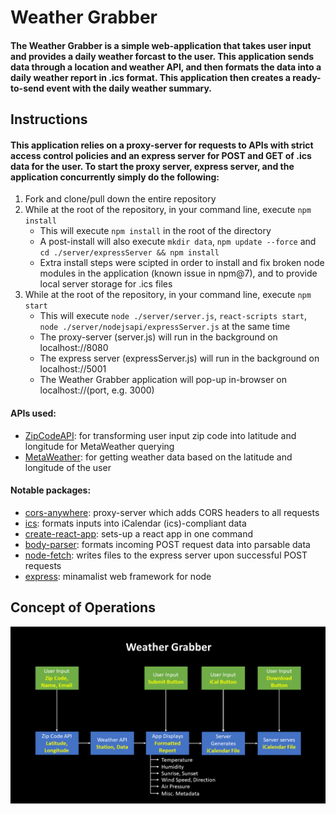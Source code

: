# Weather Grabber

#### The Weather Grabber is a simple web-application that takes user input and provides a daily weather forcast to the user. This application sends data through a location and weather API, and then formats the data into a daily weather report in .ics format. This application then creates a ready-to-send event with the daily weather summary.

## Instructions

#### This application relies on a proxy-server for requests to APIs with strict access control policies and an express server for POST and GET of .ics data for the user. To start the proxy server, express server, and the application concurrently simply do the following:
1. Fork and clone/pull down the entire repository
2. While at the root of the repository, in your command line, execute ```npm install```
    - This will execute ```npm install``` in the root of the directory
    - A post-install will also execute ```mkdir data```, ```npm update --force``` and ```cd ./server/expressServer && npm install```
    - Extra install steps were scipted in order to install and fix broken node modules in the application (known issue in npm@7), and to provide local server storage for .ics files
3. While at the root of the repository, in your command line, execute ```npm start```
    - This will execute ```node ./server/server.js```, ```react-scripts start```, ```node ./server/nodejsapi/expressServer.js``` at the same time
    - The proxy-server (server.js) will run in the background on localhost://8080
    - The express server (expressServer.js) will run in the background on localhost://5001
    - The Weather Grabber application will pop-up in-browser on localhost://(port, e.g. 3000)

#### APIs used:
- [ZipCodeAPI](https://www.zipcodeapi.com/): for transforming user input zip code into latitude and longitude for MetaWeather querying
- [MetaWeather](https://www.metaweather.com/): for getting weather data based on the latitude and longitude of the user

#### Notable packages:
- [cors-anywhere](https://github.com/Rob--W/cors-anywhere): proxy-server which adds CORS headers to all requests
- [ics](https://github.com/adamgibbons/ics): formats inputs into iCalendar (ics)-compliant data
- [create-react-app](https://github.com/facebook/create-react-app): sets-up a react app in one command
- [body-parser](https://github.com/expressjs/body-parser#readme): formats incoming POST request data into parsable data
- [node-fetch](https://github.com/node-fetch/node-fetch): writes files to the express server upon successful POST requests
- [express](https://github.com/expressjs/express): minamalist web framework for node

## Concept of Operations

![ConOps](./description/ConOps.png)